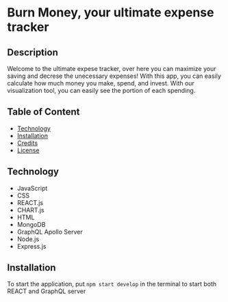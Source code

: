 # Burn Money, your ultimate expense tracker

## Description
Welcome to the ultimate expese tracker, over here you can maximize your saving and decrese the unecessary expenses! With this app, you can easily calculate how much money you make, spend, and invest. With our visualization tool, you can easily see the portion of each spending. 


## Table of Content 
- [Technology](#technologies)
- [Installation](#installation)
- [Credits](#credits)
- [License](#license)

## Technology
* JavaScript 
* CSS
* REACT.js
* CHART.js
* HTML
* MongoDB
* GraphQL Apollo Server
* Node.js
* Express.js

## Installation
To start the application, put ``` npm start develop ``` in the terminal to start both REACT and GraphQL server
